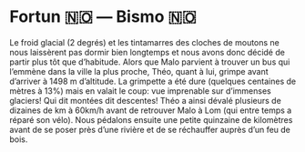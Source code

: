 # Fortun :norway: — Bismo :norway:

<!-- 84km / 1400m+ / 1679m- -->

Le froid glacial (2 degrés) et les tintamarres des cloches de moutons ne nous laissèrent pas dormir bien longtemps et nous avons donc décidé de partir plus tôt que d’habitude. Alors que Malo parvient à trouver un bus qui l’emmène dans la ville la plus proche, Théo, quant à lui, grimpe avant d’arriver à 1498 m d’altitude. La grimpette a été dure (quelques centaines de mètres à 13%) mais en valait le coup: vue imprenable sur d’immenses glaciers! Qui dit montées dit descentes! Théo a ainsi dévalé plusieurs de dizaines de km à 60km/h avant de retrouver Malo à Lom (qui entre temps a réparé son vélo). Nous pédalons ensuite une petite quinzaine de kilomètres avant de se poser près d’une rivière et de se réchauffer auprès d’un feu de bois.

